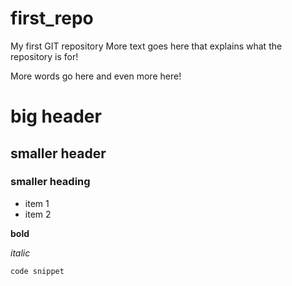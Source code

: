 # first_repo
My first GIT repository
More text goes here that explains what the repository is for!

More words go here
and even more here!

# big header

## smaller header

### smaller heading

- item 1
- item 2

**bold**

_italic_

`code snippet`
